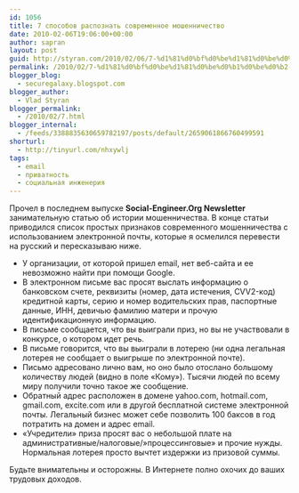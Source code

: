 ```yaml
---
id: 1056
title: 7 способов распознать современное мошенничество
date: 2010-02-06T19:06:00+00:00
author: sapran
layout: post
guid: http://styran.com/2010/02/06/7-%d1%81%d0%bf%d0%be%d1%81%d0%be%d0%b1%d0%be%d0%b2-%d1%80%d0%b0%d1%81%d0%bf%d0%be%d0%b7%d0%bd%d0%b0%d1%82%d1%8c-%d1%81%d0%be%d0%b2%d1%80%d0%b5%d0%bc%d0%b5%d0%bd%d0%bd%d0%be%d0%b5-%d0%bc%d0%be%d1%88/
permalink: /2010/02/7-%d1%81%d0%bf%d0%be%d1%81%d0%be%d0%b1%d0%be%d0%b2-%d1%80%d0%b0%d1%81%d0%bf%d0%be%d0%b7%d0%bd%d0%b0%d1%82%d1%8c-%d1%81%d0%be%d0%b2%d1%80%d0%b5%d0%bc%d0%b5%d0%bd%d0%bd%d0%be%d0%b5-%d0%bc%d0%be%d1%88/
blogger_blog:
  - securegalaxy.blogspot.com
blogger_author:
  - Vlad Styran
blogger_permalink:
  - /2010/02/7.html
blogger_internal:
  - /feeds/3388835630659782197/posts/default/2659061866760499591
shorturl:
  - http://tinyurl.com/nhxywlj
tags:
  - email
  - приватность
  - социальная инженерия
---
```

Прочел в последнем выпуске **Social-Engineer.Org Newsletter** занимательную статью об истории мошенничества. В конце статьи приводился список простых признаков современного&nbsp;мошенничества с использованием электронной почты, которые я осмелился перевести на русский и&nbsp;пересказываю ниже. 

<div>
  <ul>
    <li>
      У организации, от которой пришел email, нет веб-сайта и ее невозможно найти при помощи Google.
    </li>
    <li>
      В электронном письме вас просят выслать информацию о банковском счете, реквизиты (номер, дата истечения, CVV2-код) кредитной карты, серию и номер водительских прав, паспортные данные, ИНН, девичью фамилию матери и прочую идентификационную информацию.
    </li>
    <li>
      В письме сообщается, что вы выиграли приз, но вы не&nbsp;участвовали&nbsp;в конкурсе, о котором идет речь.
    </li>
    <li>
      В письме говорится, что вы выиграли в лотерею (ни одна легальная лотерея не сообщает о выигрыше по электронной почте).
    </li>
    <li>
      Письмо адресовано лично вам, но оно было отослано большому количеству людей (видно в поле &#171;Кому&#187;). Тысячи людей по всему миру получили точно такое же сообщение.
    </li>
    <li>
      Обратный адрес расположен в домене yahoo.com, hotmail.com, gmail.com, excite.com или в другой бесплатной системе электронной почты. Легальный бизнес может себе позволить 100 баксов в год потратить на домен и адрес email.
    </li>
    <li>
      &#171;Учредители&#187; приза просят вас о небольшой плате на административные/налоговые/&#187;процессинговые&#187; и прочие нужды. Нормальная лотерея&nbsp;просто&nbsp;вычтет издержки из призовой суммы.
    </li>
  </ul>
  
  <div>
    Будьте внимательны и осторожны. В Интернете полно охочих до ваших трудовых доходов.
  </div>
</div>

<div class="addtoany_share_save_container addtoany_content_bottom">
  <div class="a2a_kit a2a_kit_size_32 addtoany_list a2a_target" id="wpa2a_85">
    <a class="a2a_button_facebook" href="http://www.addtoany.com/add_to/facebook?linkurl=https%3A%2F%2Fblog.styran.com%2F2010%2F02%2F7-%25d1%2581%25d0%25bf%25d0%25be%25d1%2581%25d0%25be%25d0%25b1%25d0%25be%25d0%25b2-%25d1%2580%25d0%25b0%25d1%2581%25d0%25bf%25d0%25be%25d0%25b7%25d0%25bd%25d0%25b0%25d1%2582%25d1%258c-%25d1%2581%25d0%25be%25d0%25b2%25d1%2580%25d0%25b5%25d0%25bc%25d0%25b5%25d0%25bd%25d0%25bd%25d0%25be%25d0%25b5-%25d0%25bc%25d0%25be%25d1%2588%2F&linkname=7%20%D1%81%D0%BF%D0%BE%D1%81%D0%BE%D0%B1%D0%BE%D0%B2%20%D1%80%D0%B0%D1%81%D0%BF%D0%BE%D0%B7%D0%BD%D0%B0%D1%82%D1%8C%20%D1%81%D0%BE%D0%B2%D1%80%D0%B5%D0%BC%D0%B5%D0%BD%D0%BD%D0%BE%D0%B5%20%D0%BC%D0%BE%D1%88%D0%B5%D0%BD%D0%BD%D0%B8%D1%87%D0%B5%D1%81%D1%82%D0%B2%D0%BE" title="Facebook" rel="nofollow" target="_blank"></a><a class="a2a_button_twitter" href="http://www.addtoany.com/add_to/twitter?linkurl=https%3A%2F%2Fblog.styran.com%2F2010%2F02%2F7-%25d1%2581%25d0%25bf%25d0%25be%25d1%2581%25d0%25be%25d0%25b1%25d0%25be%25d0%25b2-%25d1%2580%25d0%25b0%25d1%2581%25d0%25bf%25d0%25be%25d0%25b7%25d0%25bd%25d0%25b0%25d1%2582%25d1%258c-%25d1%2581%25d0%25be%25d0%25b2%25d1%2580%25d0%25b5%25d0%25bc%25d0%25b5%25d0%25bd%25d0%25bd%25d0%25be%25d0%25b5-%25d0%25bc%25d0%25be%25d1%2588%2F&linkname=7%20%D1%81%D0%BF%D0%BE%D1%81%D0%BE%D0%B1%D0%BE%D0%B2%20%D1%80%D0%B0%D1%81%D0%BF%D0%BE%D0%B7%D0%BD%D0%B0%D1%82%D1%8C%20%D1%81%D0%BE%D0%B2%D1%80%D0%B5%D0%BC%D0%B5%D0%BD%D0%BD%D0%BE%D0%B5%20%D0%BC%D0%BE%D1%88%D0%B5%D0%BD%D0%BD%D0%B8%D1%87%D0%B5%D1%81%D1%82%D0%B2%D0%BE" title="Twitter" rel="nofollow" target="_blank"></a><a class="a2a_button_google_plus" href="http://www.addtoany.com/add_to/google_plus?linkurl=https%3A%2F%2Fblog.styran.com%2F2010%2F02%2F7-%25d1%2581%25d0%25bf%25d0%25be%25d1%2581%25d0%25be%25d0%25b1%25d0%25be%25d0%25b2-%25d1%2580%25d0%25b0%25d1%2581%25d0%25bf%25d0%25be%25d0%25b7%25d0%25bd%25d0%25b0%25d1%2582%25d1%258c-%25d1%2581%25d0%25be%25d0%25b2%25d1%2580%25d0%25b5%25d0%25bc%25d0%25b5%25d0%25bd%25d0%25bd%25d0%25be%25d0%25b5-%25d0%25bc%25d0%25be%25d1%2588%2F&linkname=7%20%D1%81%D0%BF%D0%BE%D1%81%D0%BE%D0%B1%D0%BE%D0%B2%20%D1%80%D0%B0%D1%81%D0%BF%D0%BE%D0%B7%D0%BD%D0%B0%D1%82%D1%8C%20%D1%81%D0%BE%D0%B2%D1%80%D0%B5%D0%BC%D0%B5%D0%BD%D0%BD%D0%BE%D0%B5%20%D0%BC%D0%BE%D1%88%D0%B5%D0%BD%D0%BD%D0%B8%D1%87%D0%B5%D1%81%D1%82%D0%B2%D0%BE" title="Google+" rel="nofollow" target="_blank"></a><a class="a2a_button_linkedin" href="http://www.addtoany.com/add_to/linkedin?linkurl=https%3A%2F%2Fblog.styran.com%2F2010%2F02%2F7-%25d1%2581%25d0%25bf%25d0%25be%25d1%2581%25d0%25be%25d0%25b1%25d0%25be%25d0%25b2-%25d1%2580%25d0%25b0%25d1%2581%25d0%25bf%25d0%25be%25d0%25b7%25d0%25bd%25d0%25b0%25d1%2582%25d1%258c-%25d1%2581%25d0%25be%25d0%25b2%25d1%2580%25d0%25b5%25d0%25bc%25d0%25b5%25d0%25bd%25d0%25bd%25d0%25be%25d0%25b5-%25d0%25bc%25d0%25be%25d1%2588%2F&linkname=7%20%D1%81%D0%BF%D0%BE%D1%81%D0%BE%D0%B1%D0%BE%D0%B2%20%D1%80%D0%B0%D1%81%D0%BF%D0%BE%D0%B7%D0%BD%D0%B0%D1%82%D1%8C%20%D1%81%D0%BE%D0%B2%D1%80%D0%B5%D0%BC%D0%B5%D0%BD%D0%BD%D0%BE%D0%B5%20%D0%BC%D0%BE%D1%88%D0%B5%D0%BD%D0%BD%D0%B8%D1%87%D0%B5%D1%81%D1%82%D0%B2%D0%BE" title="LinkedIn" rel="nofollow" target="_blank"></a><a class="a2a_dd addtoany_share_save" href="https://www.addtoany.com/share"></a>
  </div>
</div>